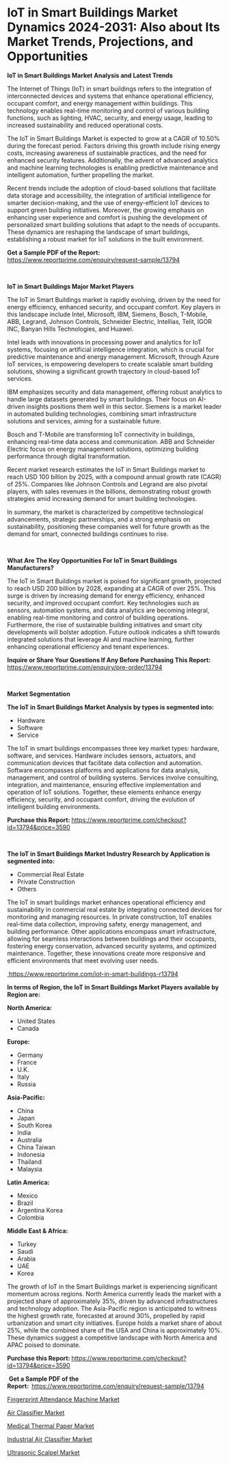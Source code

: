 <p><h1>IoT in Smart Buildings Market Dynamics 2024-2031: Also about Its Market Trends, Projections, and Opportunities</h1></p><p><strong>IoT in Smart Buildings Market Analysis and Latest Trends</strong></p>
<p><p>The Internet of Things (IoT) in smart buildings refers to the integration of interconnected devices and systems that enhance operational efficiency, occupant comfort, and energy management within buildings. This technology enables real-time monitoring and control of various building functions, such as lighting, HVAC, security, and energy usage, leading to increased sustainability and reduced operational costs.</p><p>The IoT in Smart Buildings Market is expected to grow at a CAGR of 10.50% during the forecast period. Factors driving this growth include rising energy costs, increasing awareness of sustainable practices, and the need for enhanced security features. Additionally, the advent of advanced analytics and machine learning technologies is enabling predictive maintenance and intelligent automation, further propelling the market.</p><p>Recent trends include the adoption of cloud-based solutions that facilitate data storage and accessibility, the integration of artificial intelligence for smarter decision-making, and the use of energy-efficient IoT devices to support green building initiatives. Moreover, the growing emphasis on enhancing user experience and comfort is pushing the development of personalized smart building solutions that adapt to the needs of occupants. These dynamics are reshaping the landscape of smart buildings, establishing a robust market for IoT solutions in the built environment.</p></p>
<p><strong>Get a Sample PDF of the Report:&nbsp;</strong> <a href="https://www.reportprime.com/enquiry/request-sample/13794?utm_campaign=1847&utm_medium=2&utm_source=Github&utm_content=ia&utm_term=29112024&utm_id=iot-in-smart-buildings">https://www.reportprime.com/enquiry/request-sample/13794</a></p>
<p>&nbsp;</p>
<p><strong>IoT in Smart Buildings Major Market Players</strong></p>
<p><p>The IoT in Smart Buildings market is rapidly evolving, driven by the need for energy efficiency, enhanced security, and occupant comfort. Key players in this landscape include Intel, Microsoft, IBM, Siemens, Bosch, T-Mobile, ABB, Legrand, Johnson Controls, Schneider Electric, Intellias, Telit, IGOR INC, Banyan Hills Technologies, and Huawei.</p><p>Intel leads with innovations in processing power and analytics for IoT systems, focusing on artificial intelligence integration, which is crucial for predictive maintenance and energy management. Microsoft, through Azure IoT services, is empowering developers to create scalable smart building solutions, showing a significant growth trajectory in cloud-based IoT services.</p><p>IBM emphasizes security and data management, offering robust analytics to handle large datasets generated by smart buildings. Their focus on AI-driven insights positions them well in this sector. Siemens is a market leader in automated building technologies, combining smart infrastructure solutions and services, aiming for a sustainable future.</p><p>Bosch and T-Mobile are transforming IoT connectivity in buildings, enhancing real-time data access and communication. ABB and Schneider Electric focus on energy management solutions, optimizing building performance through digital transformation.</p><p>Recent market research estimates the IoT in Smart Buildings market to reach USD 100 billion by 2025, with a compound annual growth rate (CAGR) of 25%. Companies like Johnson Controls and Legrand are also pivotal players, with sales revenues in the billions, demonstrating robust growth strategies amid increasing demand for smart building technologies.</p><p>In summary, the market is characterized by competitive technological advancements, strategic partnerships, and a strong emphasis on sustainability, positioning these companies well for future growth as the demand for smart, connected buildings continues to rise.</p></p>
<p>&nbsp;</p>
<p><strong>What Are The Key Opportunities For IoT in Smart Buildings Manufacturers?</strong></p>
<p><p>The IoT in Smart Buildings market is poised for significant growth, projected to reach USD 200 billion by 2028, expanding at a CAGR of over 25%. This surge is driven by increasing demand for energy efficiency, enhanced security, and improved occupant comfort. Key technologies such as sensors, automation systems, and data analytics are becoming integral, enabling real-time monitoring and control of building operations. Furthermore, the rise of sustainable building initiatives and smart city developments will bolster adoption. Future outlook indicates a shift towards integrated solutions that leverage AI and machine learning, further enhancing operational efficiency and tenant experiences.</p></p>
<p><strong>Inquire or Share Your Questions If Any Before Purchasing This Report:</strong> <a href="https://www.reportprime.com/enquiry/pre-order/13794?utm_campaign=1847&utm_medium=2&utm_source=Github&utm_content=ia&utm_term=29112024&utm_id=iot-in-smart-buildings">https://www.reportprime.com/enquiry/pre-order/13794</a></p>
<p>&nbsp;</p>
<p><strong>Market Segmentation</strong></p>
<p><strong>The IoT in Smart Buildings Market Analysis by types is segmented into:</strong></p>
<p><ul><li>Hardware</li><li>Software</li><li>Service</li></ul></p>
<p><p>The IoT in smart buildings encompasses three key market types: hardware, software, and services. Hardware includes sensors, actuators, and communication devices that facilitate data collection and automation. Software encompasses platforms and applications for data analysis, management, and control of building systems. Services involve consulting, integration, and maintenance, ensuring effective implementation and operation of IoT solutions. Together, these elements enhance energy efficiency, security, and occupant comfort, driving the evolution of intelligent building environments.</p></p>
<p><strong>Purchase this Report:&nbsp;</strong><a href="https://www.reportprime.com/checkout?id=13794&price=3590&utm_campaign=1847&utm_medium=2&utm_source=Github&utm_content=ia&utm_term=29112024&utm_id=iot-in-smart-buildings">https://www.reportprime.com/checkout?id=13794&price=3590</a></p>
<p>&nbsp;</p>
<p><strong>The IoT in Smart Buildings Market Industry Research by Application is segmented into:</strong></p>
<p><ul><li>Commercial Real Estate</li><li>Private Construction</li><li>Others</li></ul></p>
<p><p>The IoT in smart buildings market enhances operational efficiency and sustainability in commercial real estate by integrating connected devices for monitoring and managing resources. In private construction, IoT enables real-time data collection, improving safety, energy management, and building performance. Other applications encompass smart infrastructure, allowing for seamless interactions between buildings and their occupants, fostering energy conservation, advanced security systems, and optimized maintenance. Together, these innovations create more responsive and efficient environments that meet evolving user needs.</p></p>
<p><a href="https://www.reportprime.com/iot-in-smart-buildings-r13794?utm_campaign=1847&utm_medium=2&utm_source=Github&utm_content=ia&utm_term=29112024&utm_id=iot-in-smart-buildings">&nbsp;https://www.reportprime.com/iot-in-smart-buildings-r13794</a></p>
<p><strong>In terms of Region, the IoT in Smart Buildings Market Players available by Region are:</strong></p>
<p>
    <p> <strong> North America: </strong>
        <ul>
            <li>United States</li>
            <li>Canada</li>
        </ul>
        </p> 
    <p> <strong> Europe: </strong>
        <ul>
            <li>Germany</li>
            <li>France</li>
            <li>U.K.</li>
            <li>Italy</li>
            <li>Russia</li>
        </ul>
        </p> 
    <p> <strong> Asia-Pacific: </strong>
        <ul>
            <li>China</li>
            <li>Japan</li>
            <li>South Korea</li>
            <li>India</li>
            <li>Australia</li>
            <li>China Taiwan</li>
            <li>Indonesia</li>
            <li>Thailand</li>
            <li>Malaysia</li>
        </ul>
        </p> 
    <p> <strong> Latin America: </strong>
        <ul>
            <li>Mexico</li>
            <li>Brazil</li>
            <li>Argentina Korea</li>
            <li>Colombia</li>
        </ul>
        </p> 
    <p> <strong> Middle East & Africa: </strong>
        <ul>
            <li>Turkey</li>
            <li>Saudi</li>
            <li>Arabia</li>
            <li>UAE</li>
            <li>Korea</li>
        </ul>
    </p>
    </p>
<p><p>The growth of IoT in the Smart Buildings market is experiencing significant momentum across regions. North America currently leads the market with a projected share of approximately 35%, driven by advanced infrastructures and technology adoption. The Asia-Pacific region is anticipated to witness the highest growth rate, forecasted at around 30%, propelled by rapid urbanization and smart city initiatives. Europe holds a market share of about 25%, while the combined share of the USA and China is approximately 10%. These dynamics suggest a competitive landscape with North America and APAC poised to dominate.</p></p>
<p><strong>Purchase this Report: </strong><a href="https://www.reportprime.com/checkout?id=13794&price=3590&utm_campaign=1847&utm_medium=2&utm_source=Github&utm_content=ia&utm_term=29112024&utm_id=iot-in-smart-buildings">https://www.reportprime.com/checkout?id=13794&price=3590</a></p>
<p>&nbsp;<strong>Get a Sample PDF of the Report:&nbsp;&nbsp;</strong><a href="https://www.reportprime.com/enquiry/request-sample/13794?utm_campaign=1847&utm_medium=2&utm_source=Github&utm_content=ia&utm_term=29112024&utm_id=iot-in-smart-buildings">https://www.reportprime.com/enquiry/request-sample/13794</a></p>
<p><strong></strong></p>
<p><p><a href="https://www.linkedin.com/pulse/global-perspectives-fingerprint-attendance-machine-fmxye?utm_campaign=1847&utm_medium=2&utm_source=Github&utm_content=ia&utm_term=29112024&utm_id=iot-in-smart-buildings">Fingerprint Attendance Machine Market</a></p><p><a href="https://issuu.com/reportprime-2/docs/air-classifier-market-size-2030.pptx?utm_campaign=1847&utm_medium=2&utm_source=Github&utm_content=ia&utm_term=29112024&utm_id=iot-in-smart-buildings">Air Classifier Market</a></p><p><a href="https://www.linkedin.com/pulse/95-cagr-forecast-medical-thermal-paper-industry-from-2024-gjb8e?utm_campaign=1847&utm_medium=2&utm_source=Github&utm_content=ia&utm_term=29112024&utm_id=iot-in-smart-buildings">Medical Thermal Paper Market</a></p><p><a href="https://issuu.com/reportprime-2/docs/industrial-air-classifier-market-size-2030.pptx?utm_campaign=1847&utm_medium=2&utm_source=Github&utm_content=ia&utm_term=29112024&utm_id=iot-in-smart-buildings">Industrial Air Classifier Market</a></p><p><a href="https://www.linkedin.com/pulse/navigating-ultrasonic-scalpel-market-expert-analysis-to8xe?utm_campaign=1847&utm_medium=2&utm_source=Github&utm_content=ia&utm_term=29112024&utm_id=iot-in-smart-buildings">Ultrasonic Scalpel Market</a></p></p>